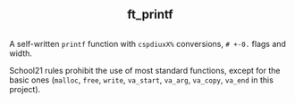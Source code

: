<div align="center">
  <h2 style="display: inline-block">ft_printf</h2>
</div>

A self-written `printf` function with `cspdiuxX%` conversions, `# +-0.` flags and width.

School21 rules prohibit the use of most standard functions, except for the basic ones (`malloc`, `free`, `write`, `va_start`, `va_arg`, `va_copy`, `va_end` in this project).
